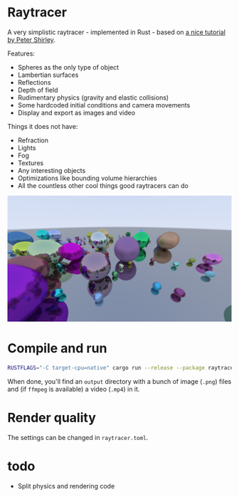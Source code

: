 # Raytracer

A very simplistic raytracer - implemented in Rust - based on [a nice tutorial by Peter Shirley](https://raytracing.github.io/books/RayTracingInOneWeekend.html).

Features:
- Spheres as the only type of object
- Lambertian surfaces
- Reflections
- Depth of field
- Rudimentary physics (gravity and elastic collisions)
- Some hardcoded initial conditions and camera movements
- Display and export as images and video

Things it does not have:
- Refraction
- Lights
- Fog
- Textures
- Any interesting objects
- Optimizations like bounding volume hierarchies
- All the countless other cool things good raytracers can do

![example](example.png)

# Compile and run

```bash
RUSTFLAGS="-C target-cpu=native" cargo run --release --package raytracer --bin main
```

When done, you'll find an `output` directory with a bunch of image (`.png`) files and (if `ffmpeg` is available) a video (`.mp4`) in it.

# Render quality

The settings can be changed in `raytracer.toml`.

# todo

- Split physics and rendering code